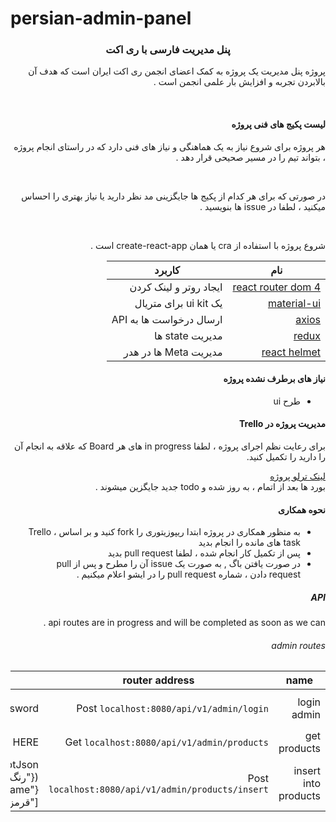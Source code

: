# persian-admin-panel
<h3 align="center" >
پنل مدیریت فارسی با ری اکت
</h3>

<div align="right" dir="rtl">

  پروژه پنل مدیریت یک پروژه به کمک اعضای انجمن ری اکت ایران است که هدف آن بالابردن تجربه و افزایش بار علمی انجمن است . 

  <br/>

  #### لیست پکیج های فنی پروژه

  هر پروژه برای شروع نیاز به یک هماهنگی و نیاز های فنی دارد که در راستای انجام پروژه ، بتواند تیم را در مسیر صحیحی قرار دهد . 

  <br/>

  در صورتی که برای هر کدام از پکیج ها جایگزینی مد نظر دارید یا نیاز بهتری را احساس میکنید ، لطفا در issue ‌ها بنویسید . 

  <br/>

  شروع پروژه با استفاده از cra یا همان create-react-app  است . 

  |نام | کاربرد |
  |-------|-----|
  | [ react router dom 4 ](https://www.npmjs.com/package/react-router-dom)| ایجاد روتر و لینک کردن |
  | [ material-ui ](https://material-ui.com/getting-started/installation/) | یک ui kit  برای متریال |
  | [ axios ](https://www.npmjs.com/package/axios) | ارسال درخواست ها به API |
  | [ redux ](https://redux.js.org/introduction/installation) | مدیریت state  ها |
  | [ react helmet ](https://www.npmjs.com/package/react-helmet) | مدیریت Meta  ها در هدر |

   #### نیاز های برطرف نشده پروژه

   - طرح ui 

   #### مدیریت پروژه در Trello

   برای رعایت نظم اجرای پروژه ، لطفا in progress  های هر Board  که علاقه به انجام آن را دارید را تکمیل کنید.

   [ لینک ترلو پروژه ](https://trello.com/reactpanelproject)
   <br/>
    بورد ها بعد از اتمام ، به روز شده و todo جدید جایگزین میشوند .


   #### نحوه همکاری 

   - به منظور همکاری در پروژه ابتدا ریپوزیتوری را fork  کنید و بر اساس Trello ، task  های مانده را انجام بدید 
   - پس از تکمیل کار انجام شده ، لطفا pull request  بدید
   - در صورت یافتن باگ  , به صورت یک issue  آن را مطرح و پس از pull request  دادن ، شماره pull request  را در ایشو اعلام میکنیم . 


##### API
api routes are in progress and will be completed as soon as we can . 

###### admin routes
| name  | router address | params | description |
| ------------- | ------------- | ------------- | ------------- |
| login admin | Post `localhost:8080/api/v1/admin/login` |  email,password | you can register admin in `localhost:8080/admin/login` route for first setup. |
| get products | Get `localhost:8080/api/v1/admin/products` |  authorization : Bearer < TOKEN HERE > | it will show last 10 new created products |
| insert into products | Post  `localhost:8080/api/v1/admin/products/insert` | permalink,title,price,description,published,tags(tag1,tag2,tag3),optJson ({"رنگ":{"optName":"رنگ","optLabel":"رنگ","optType":"radio","optOptions":["قرمز","آبی"]}}),stock | insert new product into database |

</div>
